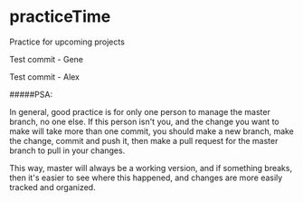 practiceTime
============

Practice for upcoming projects

Test commit - Gene

Test commit - Alex

#####PSA: 

In general, good practice is for only one person to manage the master branch, no one else.  If this person isn't you, and the change you want to make will take more than one commit, you should make a new branch, make the change, commit and push it, then make a pull request for the master branch to pull in your changes.

This way, master will always be a working version, and if something breaks, then it's easier to see where this happened, and changes are more easily tracked and organized. 
